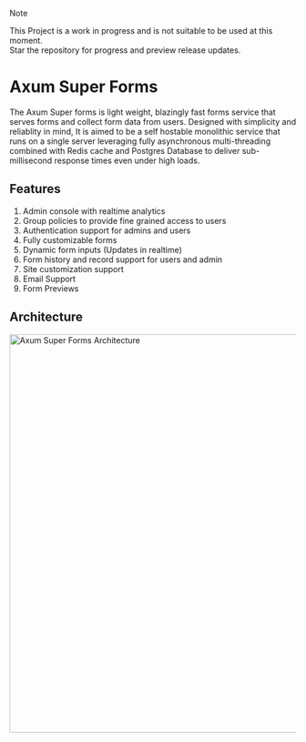 > [!NOTE]  
> This Project is a work in progress and is not suitable to be used at this moment.<br>
> Star the repository for progress and preview release updates.

# Axum Super Forms
The Axum Super forms is light weight, blazingly fast forms service that serves forms and collect form data from users. Designed with simplicity and reliablity in mind, It is aimed to be a self hostable monolithic service that runs on a single server leveraging fully asynchronous multi-threading combined with Redis cache and Postgres Database to deliver sub-millisecond response times even
under high loads.

## Features
1. Admin console with realtime analytics
2. Group policies to provide fine grained access to users
3. Authentication support for admins and users
5. Fully customizable forms
6. Dynamic form inputs (Updates in realtime)
8. Form history and record support for users and admin
9. Site customization support
10. Email Support
11. Form Previews

## Architecture
<img width="700" alt="Axum Super Forms Architecture" src="https://github.com/user-attachments/assets/f2026e3c-75e4-42cf-adf9-7faadc9d17a0">

 
